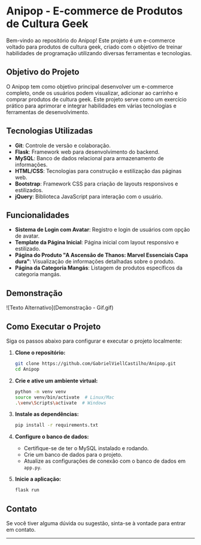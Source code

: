 # Anipop - E-commerce de Produtos de Cultura Geek

Bem-vindo ao repositório do Anipop! Este projeto é um e-commerce voltado para produtos de cultura geek, criado com o objetivo de treinar habilidades de programação utilizando diversas ferramentas e tecnologias.

## Objetivo do Projeto

O Anipop tem como objetivo principal desenvolver um e-commerce completo, onde os usuários podem visualizar, adicionar ao carrinho e comprar produtos de cultura geek. Este projeto serve como um exercício prático para aprimorar e integrar habilidades em várias tecnologias e ferramentas de desenvolvimento.

## Tecnologias Utilizadas

- **Git**: Controle de versão e colaboração.
- **Flask**: Framework web para desenvolvimento do backend.
- **MySQL**: Banco de dados relacional para armazenamento de informações.
- **HTML/CSS**: Tecnologias para construção e estilização das páginas web.
- **Bootstrap**: Framework CSS para criação de layouts responsivos e estilizados.
- **jQuery**: Biblioteca JavaScript para interação com o usuário.

## Funcionalidades

- **Sistema de Login com Avatar**: Registro e login de usuários com opção de avatar.
- **Template da Página Inicial**: Página inicial com layout responsivo e estilizado.
- **Página do Produto "A Ascensão de Thanos: Marvel Essenciais Capa dura"**: Visualização de informações detalhadas sobre o produto.
- **Página da Categoria Mangás**: Listagem de produtos específicos da categoria mangás.

## Demonstração

![Texto Alternativo](Demonstração - Gif.gif)


## Como Executar o Projeto

Siga os passos abaixo para configurar e executar o projeto localmente:

1. **Clone o repositório:**
   ```bash
   git clone https://github.com/GabrielViellCastilho/Anipop.git
   cd Anipop
   ```

2. **Crie e ative um ambiente virtual:**
   ```bash
   python -m venv venv
   source venv/bin/activate  # Linux/Mac
   .\venv\Scripts\activate  # Windows
   ```

3. **Instale as dependências:**
   ```bash
   pip install -r requirements.txt
   ```

4. **Configure o banco de dados:**
   - Certifique-se de ter o MySQL instalado e rodando.
   - Crie um banco de dados para o projeto.
   - Atualize as configurações de conexão com o banco de dados em `app.py`.

5. **Inicie a aplicação:**
   ```bash
   flask run
   ```


## Contato

Se você tiver alguma dúvida ou sugestão, sinta-se à vontade para entrar em contato.

---


